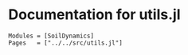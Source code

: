 # Documentation for utils.jl

```@autodocs
Modules = [SoilDynamics]
Pages   = ["../../src/utils.jl"]
```
